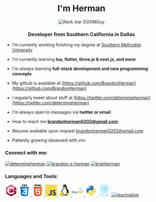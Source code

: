 
<h1 align="center">I'm Herman</h1>
<p align="center">
 <img src="https://thumbs.gfycat.com/BonyLittleLadybug-size_restricted.gif" alt="Rock star DOOMGuy"/>
</p>
<h3 align="center">Developer from Southern California in Dallas</h3>

-  I’m currently working finishing my degree at [Southern Methodist University](www.smu.edu)

-  I’m currently learning **lua, flutter, three.js & next.js, and more**

-  I'm *always* learning **full-stack development and new programming concepts**

-  My github is available at [https://github.com/BrandonHerman](https://github.com/BrandonHerman)

-  I regularly tweet about stuff at [https://twitter.com/determineherman](https://twitter.com/determineherman)

-  I'm always open to messages via **twitter or email**

-  How to reach me **brandonherman0202@gmail.com**

-  Resume avaliable upon request [brandonherman0202@gmail.com](brandonherman0202@gmail.com)

-  Patiently growing obsessed with vim

<h3 align="left">Connect with me:</h3>
<p align="left">
<a href="https://twitter.com/determineherman" target="blank"><img align="center" src="https://raw.githubusercontent.com/rahuldkjain/github-profile-readme-generator/master/src/images/icons/Social/twitter.svg" alt="determineherman" height="30" width="40" /></a>
<a href="https://linkedin.com/in/brandon-s-herman" target="blank"><img align="center" src="https://raw.githubusercontent.com/rahuldkjain/github-profile-readme-generator/master/src/images/icons/Social/linked-in-alt.svg" alt="brandon-s-herman" height="30" width="40" /></a>
<a href="https://instagram.com/branherman" target="blank"><img align="center" src="https://raw.githubusercontent.com/rahuldkjain/github-profile-readme-generator/master/src/images/icons/Social/instagram.svg" alt="branherman" height="30" width="40" /></a>
</p>

<h3 align="left">Languages and Tools:</h3>
<p align="left"> <a href="https://www.w3schools.com/cpp/" target="_blank" rel="noreferrer"> <img src="https://raw.githubusercontent.com/devicons/devicon/master/icons/cplusplus/cplusplus-original.svg" alt="cplusplus" width="40" height="40"/> </a> <a href="https://www.w3schools.com/css/" target="_blank" rel="noreferrer"> <img src="https://raw.githubusercontent.com/devicons/devicon/master/icons/css3/css3-original-wordmark.svg" alt="css3" width="40" height="40"/> </a> <a href="https://www.w3.org/html/" target="_blank" rel="noreferrer"> <img src="https://raw.githubusercontent.com/devicons/devicon/master/icons/html5/html5-original-wordmark.svg" alt="html5" width="40" height="40"/> </a> <a href="https://developer.mozilla.org/en-US/docs/Web/JavaScript" target="_blank" rel="noreferrer"> <img src="https://raw.githubusercontent.com/devicons/devicon/master/icons/javascript/javascript-original.svg" alt="javascript" width="40" height="40"/> </a> <a href="https://www.linux.org/" target="_blank" rel="noreferrer"> <img src="https://raw.githubusercontent.com/devicons/devicon/master/icons/linux/linux-original.svg" alt="linux" width="40" height="40"/> </a> <a href="https://www.mysql.com/" target="_blank" rel="noreferrer"> <img src="https://raw.githubusercontent.com/devicons/devicon/master/icons/mysql/mysql-original-wordmark.svg" alt="mysql" width="40" height="40"/> </a> <a href="https://www.python.org" target="_blank" rel="noreferrer"> <img src="https://raw.githubusercontent.com/devicons/devicon/master/icons/python/python-original.svg" alt="python" width="40" height="40"/> </a> <a href="https://reactjs.org/" target="_blank" rel="noreferrer"> <img src="https://raw.githubusercontent.com/devicons/devicon/master/icons/react/react-original-wordmark.svg" alt="react" width="40" height="40"/> </a> <a href="https://reactnative.dev/" target="_blank" rel="noreferrer"> <img src="https://reactnative.dev/img/header_logo.svg" alt="reactnative" width="40" height="40"/> </a> </p>

